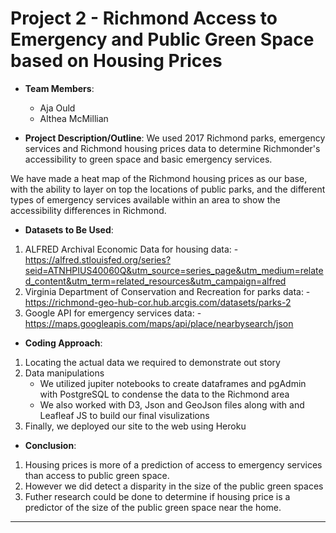 # Project 2 - Richmond Access to Emergency and Public Green Space based on Housing Prices

* **Team Members**:
    - Aja Ould
    - Althea McMillian


* **Project Description/Outline**: We used 2017 Richmond parks, emergency services and Richmond housing prices data to determine Richmonder's accessibility to green space and basic emergency services.

We have made a heat map of the Richmond housing prices as our base, with the ability to layer on top the locations of public parks, and the different types of emergency services available within an area to show the accessibility differences in Richmond.   

* **Datasets to Be Used**: 
1.	ALFRED Archival Economic Data for housing data: - https://alfred.stlouisfed.org/series?seid=ATNHPIUS40060Q&utm_source=series_page&utm_medium=related_content&utm_term=related_resources&utm_campaign=alfred
2.	Virginia Department of Conservation and Recreation for parks data: - https://richmond-geo-hub-cor.hub.arcgis.com/datasets/parks-2
3.	Google API for emergency services data: - https://maps.googleapis.com/maps/api/place/nearbysearch/json

* **Coding Approach**:
1.	Locating the actual data we required to demonstrate out story
2.	Data manipulations
    -	We utilized jupiter notebooks to create dataframes and pgAdmin with PostgreSQL to condense the data to the Richmond area
    -	We also worked with D3, Json and GeoJson files along with and Leafleaf JS to build our final visulizations
3.	Finally, we deployed our site to the web using Heroku


* **Conclusion**:
1. Housing prices is more of a prediction of access to emergency services than access to public green space.
2. However we did detect a disparity in the size of the public green spaces
3. Futher research could be done to determine if housing price is a predictor of the size of the public green space near the home.
- - -


